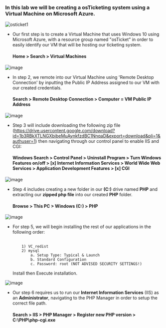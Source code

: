 <h3>In this lab we will be creating a osTicketing system using a Virtual Machine on Microsoft Azure.</h3>

![osticket1](https://github.com/user-attachments/assets/d5426262-64ad-4457-b7fe-2fc65e12b4b4)
  - Our first step is to create a Virtual Machine that uses Windows 10 using Microsoft Azure, with a resource group named "osTicket" in order to easily identify our VM that will be hosting our ticketing system.
    <h4>Home > Search > Virtual Machines</h4>
    
  ![image](https://github.com/user-attachments/assets/150bbbda-0319-48c4-8c84-873b01f54569)
  - In step 2, we remote into our Virtual Machine using 'Remote Desktop Connection' by inputting the Public IP Address assigned to our VM with our created credentials.
    <h4>Search > Remote Desktop Connection > Computer = VM Public IP Address</h4>
    
  ![image](https://github.com/user-attachments/assets/bc9bb611-068a-4c27-bd0b-bb3afc3ee210)
  - Step 3 will include downloading the following zip file (https://drive.usercontent.google.com/download?id=1b3RBkXTLNGXbibeMuAynkfzdBC1NnqaD&export=download&pli=1&authuser=1) then navigating through our control panel to enable IIS and CGI: <h4>Windows Search > Control Panel > Uninstall Program > Turn Windows Features on/off > [x] Internet Information Services > World Wide Web Services > Application Development Features > [x] CGI</h4>
  
![image](https://github.com/user-attachments/assets/63d2657d-6412-4348-a863-98312896034b)
  - Step 4 includes creating a new folder in our **(C:)** drive named **PHP** and extracting our **zipped php file** into our created **PHP** folder.
    <h4>Browse > This PC > Windows (C:) > PHP</h4>
    
![image](https://github.com/user-attachments/assets/af8eced1-3bc1-4fcc-a10b-51c6a6595469)
  - For step 5, we will begin installing the rest of our applications in the following order:
<br></br>
    ```
        1) VC_redist
        2) mysql
            a. Setup Type: Typical & Launch
            b. Standard Configuration
            c. Password: root (NOT ADVISED SECURITY SETTINGS!)
    ```
    Install then Execute installation.
    
![image](https://github.com/user-attachments/assets/8db039d6-2ff1-4336-ab0d-1ee5a0afca98)
  - Our step 6 requires us to run our **Internet Information Services** (IIS) as an **Administrator**, navigating to the PHP Manager in order to setup the correct file path.
      <h4>Search > IIS > PHP Manager > Register new PHP version > C:\PHP\php-cgi.exe</h4>
